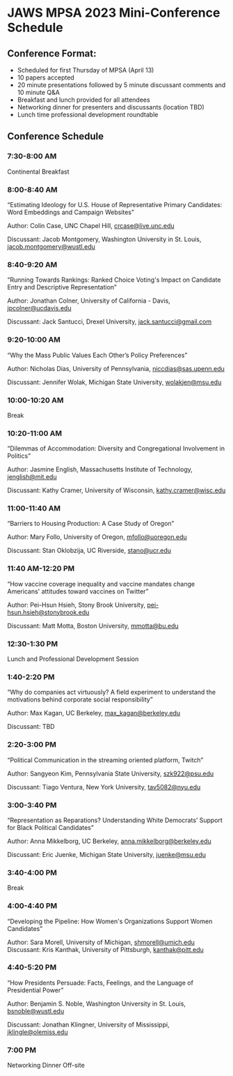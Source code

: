 # JAWS MPSA 2023 Mini-Conference Schedule

## Conference Format:

- Scheduled for first Thursday of MPSA (April 13)
- 10 papers accepted
- 20 minute presentations followed by 5 minute discussant comments and 10 minute Q&A
- Breakfast and lunch provided for all attendees
- Networking dinner for presenters and discussants (location TBD)
- Lunch time professional development roundtable

## Conference Schedule

### 7:30-8:00 AM
Continental Breakfast 
### 8:00-8:40 AM
“Estimating Ideology for U.S. House of Representative Primary Candidates: Word Embeddings and Campaign Websites”

Author: Colin Case, UNC Chapel Hill, crcase@live.unc.edu

Discussant: Jacob Montgomery, Washington University in St. Louis, jacob.montgomery@wustl.edu
### 8:40-9:20 AM
“Running Towards Rankings: Ranked Choice Voting's Impact on Candidate Entry and Descriptive Representation”

Author: Jonathan Colner, University of California - Davis, jpcolner@ucdavis.edu

Discussant: Jack Santucci, Drexel University, jack.santucci@gmail.com
### 9:20-10:00 AM
“Why the Mass Public Values Each Other’s Policy Preferences”

Author: Nicholas Dias, University of Pennsylvania, niccdias@sas.upenn.edu

Discussant: Jennifer Wolak, Michigan State University, wolakjen@msu.edu
### 10:00-10:20 AM
Break
### 10:20-11:00 AM
“Dilemmas of Accommodation: Diversity and Congregational Involvement in Politics”

Author: Jasmine English, Massachusetts Institute of Technology, jenglish@mit.edu

Discussant: Kathy Cramer, University of Wisconsin, kathy.cramer@wisc.edu
### 11:00-11:40 AM
“Barriers to Housing Production: A Case Study of Oregon”

Author: Mary Follo, University of Oregon, mfollo@uoregon.edu

Discussant: Stan Oklobzija, UC Riverside, stano@ucr.edu
### 11:40 AM-12:20 PM
“How vaccine coverage inequality and vaccine mandates change Americans' attitudes toward vaccines on Twitter”

Author: Pei-Hsun Hsieh, Stony Brook University, pei-hsun.hsieh@stonybrook.edu

Discussant: Matt Motta, Boston University, mmotta@bu.edu
### 12:30-1:30 PM
Lunch and Professional Development Session
### 1:40-2:20 PM
“Why do companies act virtuously? A field experiment to understand the motivations behind corporate social responsibility”

Author: Max Kagan, UC Berkeley, max_kagan@berkeley.edu

Discussant: TBD
### 2:20-3:00 PM
“Political Communication in the streaming oriented platform, Twitch”

Author: Sangyeon Kim, Pennsylvania State University, szk922@psu.edu

Discussant: Tiago Ventura, New York University, tav5082@nyu.edu
### 3:00-3:40 PM
“Representation as Reparations? Understanding White Democrats’ Support for Black Political Candidates”

Author: Anna Mikkelborg, UC Berkeley, anna.mikkelborg@berkeley.edu

Discussant: Eric Juenke, Michigan State University, juenke@msu.edu
### 3:40-4:00 PM
Break
### 4:00-4:40 PM
“Developing the Pipeline: How Women's Organizations Support Women Candidates”

Author: Sara Morell, University of Michigan, shmorell@umich.edu
Discussant: Kris Kanthak, University of Pittsburgh, kanthak@pitt.edu
### 4:40-5:20 PM
“How Presidents Persuade: Facts, Feelings, and the Language of Presidential Power”

Author: Benjamin S. Noble, Washington University in St. Louis, bsnoble@wustl.edu

Discussant: Jonathan Klingner, University of Mississippi, jklingle@olemiss.edu
### 7:00 PM
Networking Dinner Off-site


